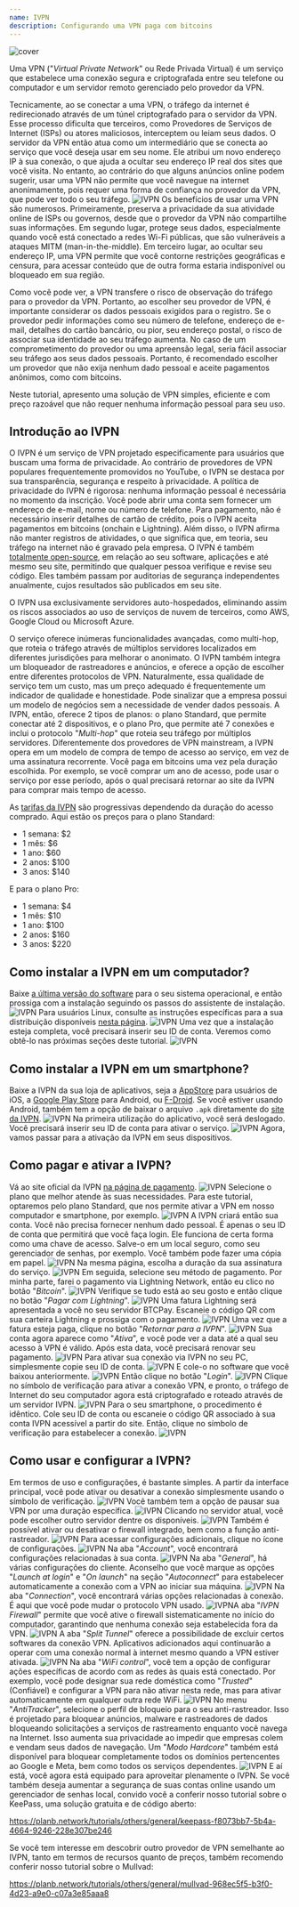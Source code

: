 ```yaml
---
name: IVPN
description: Configurando uma VPN paga com bitcoins
---
```

![cover](assets/cover.webp)

Uma VPN ("*Virtual Private Network*" ou Rede Privada Virtual) é um serviço que estabelece uma conexão segura e criptografada entre seu telefone ou computador e um servidor remoto gerenciado pelo provedor da VPN.

Tecnicamente, ao se conectar a uma VPN, o tráfego da internet é redirecionado através de um túnel criptografado para o servidor da VPN. Esse processo dificulta que terceiros, como Provedores de Serviços de Internet (ISPs) ou atores maliciosos, interceptem ou leiam seus dados. O servidor da VPN então atua como um intermediário que se conecta ao serviço que você deseja usar em seu nome. Ele atribui um novo endereço IP à sua conexão, o que ajuda a ocultar seu endereço IP real dos sites que você visita. No entanto, ao contrário do que alguns anúncios online podem sugerir, usar uma VPN não permite que você navegue na internet anonimamente, pois requer uma forma de confiança no provedor da VPN, que pode ver todo o seu tráfego.
![IVPN](assets/fr/01.webp)
Os benefícios de usar uma VPN são numerosos. Primeiramente, preserva a privacidade da sua atividade online de ISPs ou governos, desde que o provedor da VPN não compartilhe suas informações. Em segundo lugar, protege seus dados, especialmente quando você está conectado a redes Wi-Fi públicas, que são vulneráveis a ataques MITM (man-in-the-middle). Em terceiro lugar, ao ocultar seu endereço IP, uma VPN permite que você contorne restrições geográficas e censura, para acessar conteúdo que de outra forma estaria indisponível ou bloqueado em sua região.

Como você pode ver, a VPN transfere o risco de observação do tráfego para o provedor da VPN. Portanto, ao escolher seu provedor de VPN, é importante considerar os dados pessoais exigidos para o registro. Se o provedor pedir informações como seu número de telefone, endereço de e-mail, detalhes do cartão bancário, ou pior, seu endereço postal, o risco de associar sua identidade ao seu tráfego aumenta. No caso de um comprometimento do provedor ou uma apreensão legal, seria fácil associar seu tráfego aos seus dados pessoais. Portanto, é recomendado escolher um provedor que não exija nenhum dado pessoal e aceite pagamentos anônimos, como com bitcoins.

Neste tutorial, apresento uma solução de VPN simples, eficiente e com preço razoável que não requer nenhuma informação pessoal para seu uso.

## Introdução ao IVPN

O IVPN é um serviço de VPN projetado especificamente para usuários que buscam uma forma de privacidade. Ao contrário de provedores de VPN populares frequentemente promovidos no YouTube, o IVPN se destaca por sua transparência, segurança e respeito à privacidade.
A política de privacidade do IVPN é rigorosa: nenhuma informação pessoal é necessária no momento da inscrição. Você pode abrir uma conta sem fornecer um endereço de e-mail, nome ou número de telefone. Para pagamento, não é necessário inserir detalhes de cartão de crédito, pois o IVPN aceita pagamentos em bitcoins (onchain e Lightning). Além disso, o IVPN afirma não manter registros de atividades, o que significa que, em teoria, seu tráfego na internet não é gravado pela empresa.
O IVPN é também [totalmente open-source](https://github.com/ivpn), em relação ao seu software, aplicações e até mesmo seu site, permitindo que qualquer pessoa verifique e revise seu código. Eles também passam por auditorias de segurança independentes anualmente, cujos resultados são publicados em seu site.

O IVPN usa exclusivamente servidores auto-hospedados, eliminando assim os riscos associados ao uso de serviços de nuvem de terceiros, como AWS, Google Cloud ou Microsoft Azure.

O serviço oferece inúmeras funcionalidades avançadas, como multi-hop, que roteia o tráfego através de múltiplos servidores localizados em diferentes jurisdições para melhorar o anonimato. O IVPN também integra um bloqueador de rastreadores e anúncios, e oferece a opção de escolher entre diferentes protocolos de VPN.
Naturalmente, essa qualidade de serviço tem um custo, mas um preço adequado é frequentemente um indicador de qualidade e honestidade. Pode sinalizar que a empresa possui um modelo de negócios sem a necessidade de vender dados pessoais. A IVPN, então, oferece 2 tipos de planos: o plano Standard, que permite conectar até 2 dispositivos, e o plano Pro, que permite até 7 conexões e inclui o protocolo "*Multi-hop*" que roteia seu tráfego por múltiplos servidores.
Diferentemente dos provedores de VPN mainstream, a IVPN opera em um modelo de compra de tempo de acesso ao serviço, em vez de uma assinatura recorrente. Você paga em bitcoins uma vez pela duração escolhida. Por exemplo, se você comprar um ano de acesso, pode usar o serviço por esse período, após o qual precisará retornar ao site da IVPN para comprar mais tempo de acesso.

As [tarifas da IVPN](https://www.ivpn.net/en/pricing/) são progressivas dependendo da duração do acesso comprado. Aqui estão os preços para o plano Standard:
- 1 semana: $2
- 1 mês: $6
- 1 ano: $60
- 2 anos: $100
- 3 anos: $140

E para o plano Pro:
- 1 semana: $4
- 1 mês: $10
- 1 ano: $100
- 2 anos: $160
- 3 anos: $220

## Como instalar a IVPN em um computador?
Baixe [a última versão do software](https://www.ivpn.net/en/apps-windows/) para o seu sistema operacional, e então prossiga com a instalação seguindo os passos do assistente de instalação. ![IVPN](assets/notext/02.webp)
Para usuários Linux, consulte as instruções específicas para a sua distribuição disponíveis [nesta página](https://www.ivpn.net/en/apps-linux/).
![IVPN](assets/notext/03.webp)
Uma vez que a instalação esteja completa, você precisará inserir seu ID de conta. Veremos como obtê-lo nas próximas seções deste tutorial.
![IVPN](assets/notext/04.webp)
## Como instalar a IVPN em um smartphone?

Baixe a IVPN da sua loja de aplicativos, seja a [AppStore](https://apps.apple.com/us/app/ivpn-secure-vpn-for-privacy/id1193122683) para usuários de iOS, a [Google Play Store](https://play.google.com/store/apps/details?id=net.ivpn.client) para Android, ou [F-Droid](https://f-droid.org/en/packages/net.ivpn.client). Se você estiver usando Android, também tem a opção de baixar o arquivo `.apk` diretamente do [site da IVPN](https://www.ivpn.net/en/apps-android/).
![IVPN](assets/notext/05.webp)
Na primeira utilização do aplicativo, você será deslogado. Você precisará inserir seu ID de conta para ativar o serviço.
![IVPN](assets/notext/06.webp)
Agora, vamos passar para a ativação da IVPN em seus dispositivos.

## Como pagar e ativar a IVPN?

Vá ao site oficial da IVPN [na página de pagamento](https://www.ivpn.net/en/pricing/).
![IVPN](assets/notext/07.webp)
Selecione o plano que melhor atende às suas necessidades. Para este tutorial, optaremos pelo plano Standard, que nos permite ativar a VPN em nosso computador e smartphone, por exemplo.
![IVPN](assets/notext/08.webp)
A IVPN criará então sua conta. Você não precisa fornecer nenhum dado pessoal. É apenas o seu ID de conta que permitirá que você faça login. Ele funciona de certa forma como uma chave de acesso. Salve-o em um local seguro, como seu gerenciador de senhas, por exemplo. Você também pode fazer uma cópia em papel. ![IVPN](assets/notext/09.webp)
Na mesma página, escolha a duração da sua assinatura do serviço.
![IVPN](assets/notext/10.webp)
Em seguida, selecione seu método de pagamento. Por minha parte, farei o pagamento via Lightning Network, então eu clico no botão "*Bitcoin*".
![IVPN](assets/notext/11.webp)
Verifique se tudo está ao seu gosto e então clique no botão "*Pagar com Lightning*".
![IVPN](assets/notext/12.webp)
Uma fatura Lightning será apresentada a você no seu servidor BTCPay. Escaneie o código QR com sua carteira Lightning e prossiga com o pagamento.
![IVPN](assets/notext/13.webp) Uma vez que a fatura esteja paga, clique no botão "*Retornar para a IVPN*".
![IVPN](assets/notext/14.webp)
Sua conta agora aparece como "*Ativa*", e você pode ver a data até a qual seu acesso à VPN é válido. Após esta data, você precisará renovar seu pagamento.
![IVPN](assets/notext/15.webp)
Para ativar sua conexão via IVPN no seu PC, simplesmente copie seu ID de conta.
![IVPN](assets/notext/16.webp)
E cole-o no software que você baixou anteriormente.
![IVPN](assets/notext/17.webp)
Então clique no botão "*Login*".
![IVPN](assets/notext/18.webp)
Clique no símbolo de verificação para ativar a conexão VPN, e pronto, o tráfego de Internet do seu computador agora está criptografado e roteado através de um servidor IVPN.
![IVPN](assets/notext/19.webp)
Para o seu smartphone, o procedimento é idêntico. Cole seu ID de conta ou escaneie o código QR associado à sua conta IVPN acessível a partir do site. Então, clique no símbolo de verificação para estabelecer a conexão.
![IVPN](assets/notext/20.webp)
## Como usar e configurar a IVPN?

Em termos de uso e configurações, é bastante simples. A partir da interface principal, você pode ativar ou desativar a conexão simplesmente usando o símbolo de verificação.
![IVPN](assets/notext/21.webp)
Você também tem a opção de pausar sua VPN por uma duração específica.
![IVPN](assets/notext/22.webp)
Clicando no servidor atual, você pode escolher outro servidor dentre os disponíveis.
![IVPN](assets/notext/23.webp)
Também é possível ativar ou desativar o firewall integrado, bem como a função anti-rastreador.
![IVPN](assets/notext/24.webp)
Para acessar configurações adicionais, clique no ícone de configurações.
![IVPN](assets/notext/25.webp)
Na aba "*Account*", você encontrará configurações relacionadas à sua conta.
![IVPN](assets/notext/26.webp)
Na aba "*General*", há várias configurações do cliente. Aconselho que você marque as opções "*Launch at login*" e "*On launch*" na seção "*Autoconnect*" para estabelecer automaticamente a conexão com a VPN ao iniciar sua máquina.
![IVPN](assets/notext/27.webp)
Na aba "*Connection*", você encontrará várias opções relacionadas à conexão. É aqui que você pode mudar o protocolo VPN usado.
![IVPN](assets/notext/28.webp)A aba "*IVPN Firewall*" permite que você ative o firewall sistematicamente no início do computador, garantindo que nenhuma conexão seja estabelecida fora da VPN.
![IVPN](assets/notext/29.webp)
A aba "*Split Tunnel*" oferece a possibilidade de excluir certos softwares da conexão VPN. Aplicativos adicionados aqui continuarão a operar com uma conexão normal à internet mesmo quando a VPN estiver ativada.
![IVPN](assets/notext/30.webp)
Na aba "*WiFi control*", você tem a opção de configurar ações específicas de acordo com as redes às quais está conectado. Por exemplo, você pode designar sua rede doméstica como "*Trusted*" (Confiável) e configurar a VPN para não ativar nesta rede, mas para ativar automaticamente em qualquer outra rede WiFi.
![IVPN](assets/notext/31.webp)
No menu "*AntiTracker*", selecione o perfil de bloqueio para o seu anti-rastreador. Isso é projetado para bloquear anúncios, malware e rastreadores de dados bloqueando solicitações a serviços de rastreamento enquanto você navega na Internet. Isso aumenta sua privacidade ao impedir que empresas colem e vendam seus dados de navegação. Um "*Modo Hardcore*" também está disponível para bloquear completamente todos os domínios pertencentes ao Google e Meta, bem como todos os serviços dependentes.
![IVPN](assets/notext/32.webp)
E aí está, você agora está equipado para aproveitar plenamente o IVPN. Se você também deseja aumentar a segurança de suas contas online usando um gerenciador de senhas local, convido você a conferir nosso tutorial sobre o KeePass, uma solução gratuita e de código aberto:

https://planb.network/tutorials/others/general/keepass-f8073bb7-5b4a-4664-9246-228e307be246

Se você tem interesse em descobrir outro provedor de VPN semelhante ao IVPN, tanto em termos de recursos quanto de preços, também recomendo conferir nosso tutorial sobre o Mullvad:

https://planb.network/tutorials/others/general/mullvad-968ec5f5-b3f0-4d23-a9e0-c07a3e85aaa8